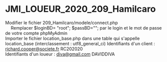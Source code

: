 # JMI_LOUEUR_2020_209_Hamilcaro
Modifier le fichier 209_Hamilcaro/modele/connect.php</br>
&emsp; Remplacer $loginBD= "root"; $passBD="";  par le login et le mot de passe de votre compte phpMyAdmin</br>
Importer le fichier location_base.php dans une table qui s'appelle location_base (interclassement : utf8_general_ci)
Identifiants d'un client : richard.cooper@societe.fr RC202020</br>
Identifiants d'un loueur : diva@gmail.com DAVIDDIVA</br>
